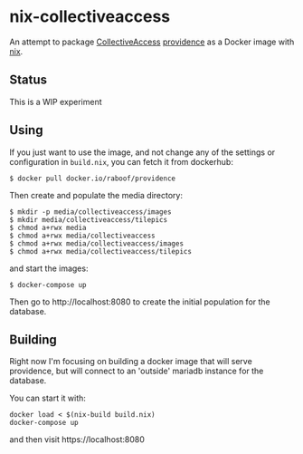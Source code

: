 # nix-collectiveaccess

An attempt to package [CollectiveAccess](https://www.collectiveaccess.org/)
[providence](https://github.com/collectiveaccess/providence) as a Docker image
with [nix](https://nixos.org/).

## Status

This is a WIP experiment

## Using

If you just want to use the image, and not change any of the settings
or configuration in `build.nix`, you can fetch it from dockerhub:

```
$ docker pull docker.io/raboof/providence
```

Then create and populate the media directory:

```
$ mkdir -p media/collectiveaccess/images
$ mkdir media/collectiveaccess/tilepics
$ chmod a+rwx media
$ chmod a+rwx media/collectiveaccess
$ chmod a+rwx media/collectiveaccess/images
$ chmod a+rwx media/collectiveaccess/tilepics
```

and start the images:

```
$ docker-compose up
```

Then go to http://localhost:8080 to create the initial population for the database.

## Building

Right now I'm focusing on building a docker image that will serve providence,
but will connect to an 'outside' mariadb instance for the database.

You can start it with:

```
docker load < $(nix-build build.nix)
docker-compose up
```

and then visit https://localhost:8080
